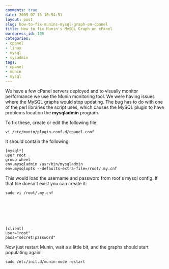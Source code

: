 ```yaml
---
comments: true
date: 2009-07-16 10:54:51
layout: post
slug: how-to-fix-munins-mysql-graph-on-cpanel
title: How to fix Munin's MySQL Graph on cPanel
wordpress_id: 105
categories:
- cpanel
- linux
- mysql
- sysadmin
tags:
- cpanel
- munin
- mysql
---
```


We have a few cPanel servers deployed and to visually monitor performance we use the Munin monitoring tool. We were having issues where the MySQL graphs would stop updating. The bug has to do with one of the perl libraries the script uses, which causes the MySQL plugin to have problems location the **mysqladmin** program.

To fix these, create or edit the following file:


    
    vi /etc/munin/plugin-conf.d/cpanel.conf



It should contain the following:


    
    
    [mysql*]
    user root
    group wheel
    env.mysqladmin /usr/bin/mysqladmin
    env.mysqlopts --defaults-extra-file=/root/.my.cnf
    



This would load the username and password from root's mysql config. If that file doesn't exist you can create it:


    
    
    sudo vi /root/.my.cnf
    




    
    
    [client]
    user="root"
    pass="secret!password"
    



Now just restart Munin, wait a a little bit, and the graphs should start populating again!


    
    
    sudo /etc/init.d/munin-node restart
    
